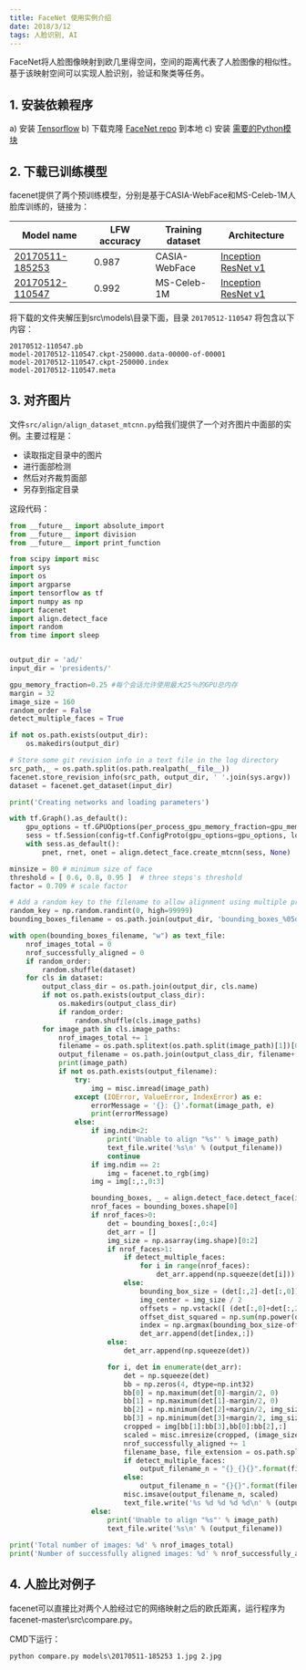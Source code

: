 ```yaml
---
title: FaceNet 使用实例介绍
date: 2018/3/12
tags: 人脸识别, AI
---
```


FaceNet将人脸图像映射到欧几里得空间，空间的距离代表了人脸图像的相似性。基于该映射空间可以实现人脸识别，验证和聚类等任务。

## 1. 安装依赖程序

a) 安装 [Tensorflow](https://github.com/davidsandberg/facenet/wiki/Running-training#1-install-tensorflow) 
b) 下载克隆 [FaceNet repo](https://github.com/davidsandberg/facenet.git) 到本地
c) 安装 [需要的Python模块](https://github.com/davidsandberg/facenet/blob/master/requirements.txt) 

## 2. 下载已训练模型

facenet提供了两个预训练模型，分别是基于CASIA-WebFace和MS-Celeb-1M人脸库训练的，链接为：

| Model name                               | LFW accuracy | Training dataset | Architecture                             |
| ---------------------------------------- | ------------ | ---------------- | ---------------------------------------- |
| [20170511-185253](https://drive.google.com/file/d/0B5MzpY9kBtDVOTVnU3NIaUdySFE) | 0.987        | CASIA-WebFace    | [Inception ResNet v1](https://github.com/davidsandberg/facenet/blob/master/src/models/inception_resnet_v1.py) |
| [20170512-110547](https://drive.google.com/file/d/0B5MzpY9kBtDVZ2RpVDYwWmxoSUk) | 0.992        | MS-Celeb-1M      | [Inception ResNet v1](https://github.com/davidsandberg/facenet/blob/master/src/models/inception_resnet_v1.py) |

将下载的文件夹解压到src\models\目录下面，目录 `20170512-110547` 将包含以下内容：

```
20170512-110547.pb
model-20170512-110547.ckpt-250000.data-00000-of-00001
model-20170512-110547.ckpt-250000.index
model-20170512-110547.meta
```

## 3. 对齐图片

文件`src/align/align_dataset_mtcnn.py`给我们提供了一个对齐图片中面部的实例。主要过程是：

- 读取指定目录中的图片
- 进行面部检测
- 然后对齐裁剪面部
- 另存到指定目录


这段代码：

```python
from __future__ import absolute_import
from __future__ import division
from __future__ import print_function

from scipy import misc
import sys
import os
import argparse
import tensorflow as tf
import numpy as np
import facenet
import align.detect_face
import random
from time import sleep


output_dir = 'ad/'
input_dir = 'presidents/'

gpu_memory_fraction=0.25 #每个会话允许使用最大25％的GPU总内存
margin = 32
image_size = 160
random_order = False
detect_multiple_faces = True

if not os.path.exists(output_dir):
    os.makedirs(output_dir)

# Store some git revision info in a text file in the log directory
src_path,_ = os.path.split(os.path.realpath(__file__))
facenet.store_revision_info(src_path, output_dir, ' '.join(sys.argv))
dataset = facenet.get_dataset(input_dir)

print('Creating networks and loading parameters')

with tf.Graph().as_default():
    gpu_options = tf.GPUOptions(per_process_gpu_memory_fraction=gpu_memory_fraction)
    sess = tf.Session(config=tf.ConfigProto(gpu_options=gpu_options, log_device_placement=False))
    with sess.as_default():
        pnet, rnet, onet = align.detect_face.create_mtcnn(sess, None)

minsize = 80 # minimum size of face
threshold = [ 0.6, 0.8, 0.95 ]  # three steps's threshold
factor = 0.709 # scale factor

# Add a random key to the filename to allow alignment using multiple processes
random_key = np.random.randint(0, high=99999)
bounding_boxes_filename = os.path.join(output_dir, 'bounding_boxes_%05d.txt' % random_key)

with open(bounding_boxes_filename, "w") as text_file:
    nrof_images_total = 0
    nrof_successfully_aligned = 0
    if random_order:
        random.shuffle(dataset)
    for cls in dataset:
        output_class_dir = os.path.join(output_dir, cls.name)
        if not os.path.exists(output_class_dir):
            os.makedirs(output_class_dir)
            if random_order:
                random.shuffle(cls.image_paths)
        for image_path in cls.image_paths:
            nrof_images_total += 1
            filename = os.path.splitext(os.path.split(image_path)[1])[0]
            output_filename = os.path.join(output_class_dir, filename+'.png')
            print(image_path)
            if not os.path.exists(output_filename):
                try:
                    img = misc.imread(image_path)
                except (IOError, ValueError, IndexError) as e:
                    errorMessage = '{}: {}'.format(image_path, e)
                    print(errorMessage)
                else:
                    if img.ndim<2:
                        print('Unable to align "%s"' % image_path)
                        text_file.write('%s\n' % (output_filename))
                        continue
                    if img.ndim == 2:
                        img = facenet.to_rgb(img)
                    img = img[:,:,0:3]

                    bounding_boxes, _ = align.detect_face.detect_face(img, minsize, pnet, rnet, onet, threshold, factor)
                    nrof_faces = bounding_boxes.shape[0]
                    if nrof_faces>0:
                        det = bounding_boxes[:,0:4]
                        det_arr = []
                        img_size = np.asarray(img.shape)[0:2]
                        if nrof_faces>1:
                            if detect_multiple_faces:
                                for i in range(nrof_faces):
                                    det_arr.append(np.squeeze(det[i]))
                            else:
                                bounding_box_size = (det[:,2]-det[:,0])*(det[:,3]-det[:,1])
                                img_center = img_size / 2
                                offsets = np.vstack([ (det[:,0]+det[:,2])/2-img_center[1], (det[:,1]+det[:,3])/2-img_center[0] ])
                                offset_dist_squared = np.sum(np.power(offsets,2.0),0)
                                index = np.argmax(bounding_box_size-offset_dist_squared*2.0) # some extra weight on the centering
                                det_arr.append(det[index,:])
                        else:
                            det_arr.append(np.squeeze(det))

                        for i, det in enumerate(det_arr):
                            det = np.squeeze(det)
                            bb = np.zeros(4, dtype=np.int32)
                            bb[0] = np.maximum(det[0]-margin/2, 0)
                            bb[1] = np.maximum(det[1]-margin/2, 0)
                            bb[2] = np.minimum(det[2]+margin/2, img_size[1])
                            bb[3] = np.minimum(det[3]+margin/2, img_size[0])
                            cropped = img[bb[1]:bb[3],bb[0]:bb[2],:]
                            scaled = misc.imresize(cropped, (image_size, image_size), interp='bilinear')
                            nrof_successfully_aligned += 1
                            filename_base, file_extension = os.path.splitext(output_filename)
                            if detect_multiple_faces:
                                output_filename_n = "{}_{}{}".format(filename_base, i, file_extension)
                            else:
                                output_filename_n = "{}{}".format(filename_base, file_extension)
                            misc.imsave(output_filename_n, scaled)
                            text_file.write('%s %d %d %d %d\n' % (output_filename_n, bb[0], bb[1], bb[2], bb[3]))
                    else:
                        print('Unable to align "%s"' % image_path)
                        text_file.write('%s\n' % (output_filename))
                        
print('Total number of images: %d' % nrof_images_total)
print('Number of successfully aligned images: %d' % nrof_successfully_aligned)
```



## 4. 人脸比对例子

facenet可以直接比对两个人脸经过它的网络映射之后的欧氏距离，运行程序为facenet-master\src\compare.py。 

CMD下运行：

```
python compare.py models\20170511-185253 1.jpg 2.jpg
```

